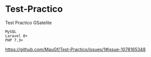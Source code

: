# Test-Practico
Test Practico GSatelite


```
MySQL  
Laravel 8+
PHP 7.3+

```
https://github.com/MauGf/Test-Practico/issues/1#issue-1078165348

